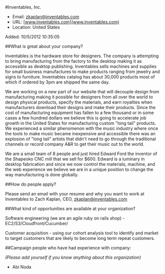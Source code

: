 #Inventables, Inc.

* Email: [zkaplan@inventables.com](mailto:zkaplan@inventables.com)
* URL: [www.inventables.com](www.inventables.com)
* Location: United States

Added: 10/5/2012 10:35:05

##What is great about your company?

Inventables is the hardware store for designers. The company is attempting to bring manufacturing from the factory to the desktop making it as accessible as desktop publishing.  Inventables sells machines and supplies for small business manufactures to make products ranging from jewelry and signs to furniture.  Inventables catalog has about 30,000 products most of which if ordered by 3pm are shipped the same day.



We are working on a new part of our website that will decouple design from manufacturing making it possible for designers from all over the world to design physical products, specify the materials, and earn royalties when manufacturers download their designs and make their products.  Since the cost of manufacturing equipment has fallen to a few thousand or in some cases a few hundred dollars we believe this is going to accelerate job growth in the United States for manufacturing custom "long tail" products.  We experienced a similar phenomenon with the music industry where once the tools to make music became inexpensive and accessible there was an explosion of "long tail" artists that didn't need to go through the traditional channels or record company A&R to get their music out to the world.



We are a small team of 8 people and just hired Edward Ford the inventor of the Shapeoko CNC mill that we sell for $600.  Edward is a luminary in desktop fabrication and since we now control the materials, machine, and the web experience we believe we are in a unique position to change the way manufacturing is done globally.

##How do people apply?

Please send an email with your resume and why you want to work at Inventables to Zach Kaplan, CEO, zkaplan@inventables.com

##What kind of opportunities are available at your organization?

Software engineering (we are an agile ruby on rails shop) - EC2/S3/Cloudfront/Cucumber/



Customer acquisition - using our cohort analysis tool to identify and market to target customers that are likely to become long term repeat customers.

##Campaign people who have had experience with company:

*(Please add yourself if you know anything about this organization)*

* Abi Noda


    